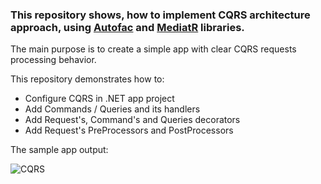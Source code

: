 ### This repository shows, how to implement CQRS architecture approach, using [Autofac](https://github.com/autofac/Autofac) and [MediatR](https://github.com/jbogard/MediatR) libraries.

The main purpose is to create a simple app with clear CQRS requests processing behavior.

This repository demonstrates how to:
- Configure CQRS in .NET app project
- Add Commands / Queries and its handlers
- Add Request's, Command's and Queries decorators
- Add Request's PreProcessors and PostProcessors

The sample app output:

![CQRS](https://user-images.githubusercontent.com/50652041/152152005-2a74a8fc-ed45-4c06-b707-bcc1f713a7f0.png)
